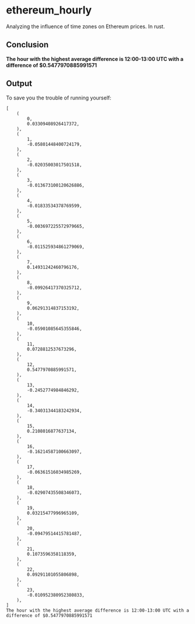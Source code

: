 # ethereum_hourly
Analyzing the influence of time zones on Ethereum prices. In rust.

## Conclusion
**The hour with the highest average difference is 12:00-13:00 UTC with a difference of $0.5477970885991571**

## Output
To save you the trouble of running yourself:

```
[
    (
        0,
        0.03309408926417372,
    ),
    (
        1,
        -0.05801448400724179,
    ),
    (
        2,
        -0.02035003017501518,
    ),
    (
        3,
        -0.013673100120626886,
    ),
    (
        4,
        -0.01833534378769599,
    ),
    (
        5,
        -0.003697225572979665,
    ),
    (
        6,
        -0.011525934861279069,
    ),
    (
        7,
        0.14931242460796176,
    ),
    (
        8,
        -0.09926417370325712,
    ),
    (
        9,
        0.06291314837153192,
    ),
    (
        10,
        -0.05901085645355846,
    ),
    (
        11,
        0.0728812537673296,
    ),
    (
        12,
        0.5477970885991571,
    ),
    (
        13,
        -0.2452774984846292,
    ),
    (
        14,
        -0.34031344183242934,
    ),
    (
        15,
        0.2108016877637134,
    ),
    (
        16,
        -0.16214587100663097,
    ),
    (
        17,
        -0.06361516034985269,
    ),
    (
        18,
        -0.02907435508346073,
    ),
    (
        19,
        0.03215477996965109,
    ),
    (
        20,
        -0.09479514415781487,
    ),
    (
        21,
        0.1073596358118359,
    ),
    (
        22,
        0.09291101055806898,
    ),
    (
        23,
        -0.010952380952380833,
    ),
]
The hour with the highest average difference is 12:00-13:00 UTC with a difference of $0.5477970885991571
```
